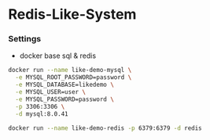 # Redis-Like-System

### Settings
- docker base sql & redis

```bash
docker run --name like-demo-mysql \
  -e MYSQL_ROOT_PASSWORD=password \
  -e MYSQL_DATABASE=likedemo \
  -e MYSQL_USER=user \
  -e MYSQL_PASSWORD=password \
  -p 3306:3306 \
  -d mysql:8.0.41
```

```bash
docker run --name like-demo-redis -p 6379:6379 -d redis
```
